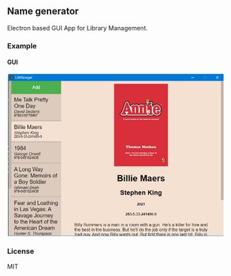 ## Name generator

Electron based GUI App for Library Management.

### Example

#### GUI
<p align="center">
  <img src="./img/gui.png" width="500">
</p>

### License
MIT

